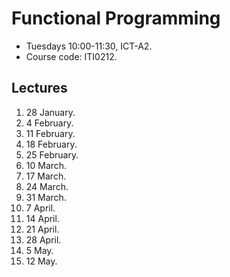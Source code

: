 # Functional Programming

 * Tuesdays 10:00-11:30, ICT-A2.
 * Course code: ITI0212.

## Lectures

 1. 28 January.
 2. 4 February.
 3. 11 February.
 4. 18 February.
 5. 25 February.
 6. 10 March.
 7. 17 March.
 8. 24 March.
 9. 31 March.
 10. 7 April.
 11. 14 April.
 12. 21 April.
 13. 28 April.
 14. 5 May.
 15. 12 May.

